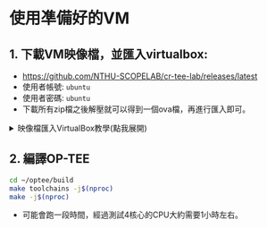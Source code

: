 # 使用凖備好的VM

## 1. 下載VM映像檔，並匯入virtualbox:
- https://github.com/NTHU-SCOPELAB/cr-tee-lab/releases/latest
- 使用者帳號: `ubuntu`
- 使用者密碼: `ubuntu`
- 下載所有zip檔之後解壓就可以得到一個ova檔，再進行匯入即可。
<details>
    <summary>
    映像檔匯入VirtualBox教學(點我展開)
    </summary>
        
![image](https://github.com/user-attachments/assets/5bed1f9a-7d38-4890-855e-1d3792c8d68e)
![image](https://github.com/user-attachments/assets/4f9e7518-0bd6-403c-bbef-208d5316002a)
![image](https://github.com/user-attachments/assets/7bccc8b6-c7d6-4677-87ea-b0267cedb161)
![image](https://github.com/user-attachments/assets/8168913a-6063-4afc-94ec-dcbae7484ccc)
![image](https://github.com/user-attachments/assets/d8780cfe-1cde-4f2d-9544-c94588204d2b)
</details>

## 2. 編譯OP-TEE
```bash
cd ~/optee/build
make toolchains -j$(nproc)
make -j$(nproc)
```
- 可能會跑一段時間，經過測試4核心的CPU大約需要1小時左右。
